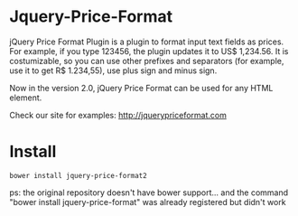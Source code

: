 Jquery-Price-Format
===================

jQuery Price Format Plugin is a plugin to format input text fields as prices. 
For example, if you type 123456, the plugin updates it to US$ 1,234.56. 
It is costumizable, so you can use other prefixes and separators (for example, use it to get R$ 1.234,55), use plus sign and minus sign.

Now in the version 2.0, jQuery Price Format can be used for any HTML element.

Check our site for examples: http://jquerypriceformat.com

Install
===================

```
bower install jquery-price-format2
```

ps: the original repository doesn't have bower support... and the command "bower install jquery-price-format" was already registered but didn't work
